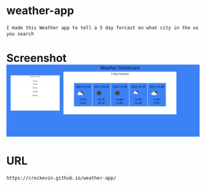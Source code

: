 # weather-app

    I made this Weather app to tell a 5 day forcast on what city in the us you search

# Screenshot![App image](<Screenshot 2023-10-03 215516.png>)

# URL

    https://crockevin.github.io/weather-app/
